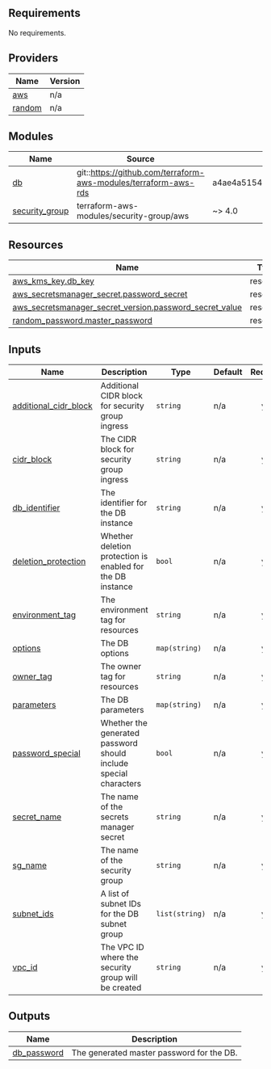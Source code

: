 <!-- BEGIN_TF_DOCS -->
## Requirements

No requirements.

## Providers

| Name | Version |
|------|---------|
| <a name="provider_aws"></a> [aws](#provider\_aws) | n/a |
| <a name="provider_random"></a> [random](#provider\_random) | n/a |

## Modules

| Name | Source | Version |
|------|--------|---------|
| <a name="module_db"></a> [db](#module\_db) | git::https://github.com/terraform-aws-modules/terraform-aws-rds | a4ae4a51545f5cb617d30b716f6bf11840c76a0e |
| <a name="module_security_group"></a> [security\_group](#module\_security\_group) | terraform-aws-modules/security-group/aws | ~> 4.0 |

## Resources

| Name | Type |
|------|------|
| [aws_kms_key.db_key](https://registry.terraform.io/providers/hashicorp/aws/latest/docs/resources/kms_key) | resource |
| [aws_secretsmanager_secret.password_secret](https://registry.terraform.io/providers/hashicorp/aws/latest/docs/resources/secretsmanager_secret) | resource |
| [aws_secretsmanager_secret_version.password_secret_value](https://registry.terraform.io/providers/hashicorp/aws/latest/docs/resources/secretsmanager_secret_version) | resource |
| [random_password.master_password](https://registry.terraform.io/providers/hashicorp/random/latest/docs/resources/password) | resource |

## Inputs

| Name | Description | Type | Default | Required |
|------|-------------|------|---------|:--------:|
| <a name="input_additional_cidr_block"></a> [additional\_cidr\_block](#input\_additional\_cidr\_block) | Additional CIDR block for security group ingress | `string` | n/a | yes |
| <a name="input_cidr_block"></a> [cidr\_block](#input\_cidr\_block) | The CIDR block for security group ingress | `string` | n/a | yes |
| <a name="input_db_identifier"></a> [db\_identifier](#input\_db\_identifier) | The identifier for the DB instance | `string` | n/a | yes |
| <a name="input_deletion_protection"></a> [deletion\_protection](#input\_deletion\_protection) | Whether deletion protection is enabled for the DB instance | `bool` | n/a | yes |
| <a name="input_environment_tag"></a> [environment\_tag](#input\_environment\_tag) | The environment tag for resources | `string` | n/a | yes |
| <a name="input_options"></a> [options](#input\_options) | The DB options | `map(string)` | n/a | yes |
| <a name="input_owner_tag"></a> [owner\_tag](#input\_owner\_tag) | The owner tag for resources | `string` | n/a | yes |
| <a name="input_parameters"></a> [parameters](#input\_parameters) | The DB parameters | `map(string)` | n/a | yes |
| <a name="input_password_special"></a> [password\_special](#input\_password\_special) | Whether the generated password should include special characters | `bool` | n/a | yes |
| <a name="input_secret_name"></a> [secret\_name](#input\_secret\_name) | The name of the secrets manager secret | `string` | n/a | yes |
| <a name="input_sg_name"></a> [sg\_name](#input\_sg\_name) | The name of the security group | `string` | n/a | yes |
| <a name="input_subnet_ids"></a> [subnet\_ids](#input\_subnet\_ids) | A list of subnet IDs for the DB subnet group | `list(string)` | n/a | yes |
| <a name="input_vpc_id"></a> [vpc\_id](#input\_vpc\_id) | The VPC ID where the security group will be created | `string` | n/a | yes |

## Outputs

| Name | Description |
|------|-------------|
| <a name="output_db_password"></a> [db\_password](#output\_db\_password) | The generated master password for the DB. |
<!-- END_TF_DOCS -->